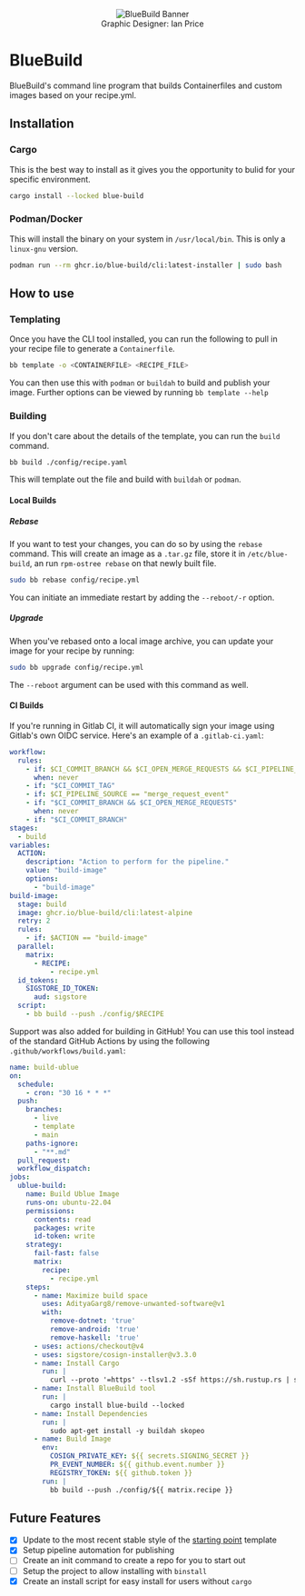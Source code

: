 <div align="center">
  <center>
    <figure>
      <img src="https://gitlab.com/wunker-bunker/blue-build/-/raw/main/logos/BlueBuild-banner.png" alt="BlueBuild Banner" style="max-height: 300px;" />
      <figcaption>Graphic Designer: Ian Price</figcaption>
    </figure>
  </center>
</div>

# BlueBuild

BlueBuild's command line program that builds Containerfiles and custom images based on your recipe.yml.

## Installation

### Cargo

This is the best way to install as it gives you the opportunity to bulid for your specific environment.

```bash
cargo install --locked blue-build
```

### Podman/Docker

This will install the binary on your system in `/usr/local/bin`. This is only a `linux-gnu` version.

```bash
podman run --rm ghcr.io/blue-build/cli:latest-installer | sudo bash
```

## How to use

### Templating

Once you have the CLI tool installed, you can run the following to pull in your recipe file to generate a `Containerfile`.

```bash
bb template -o <CONTAINERFILE> <RECIPE_FILE>
```

You can then use this with `podman` or `buildah` to build and publish your image. Further options can be viewed by running `bb template --help`

### Building

If you don't care about the details of the template, you can run the `build` command.

```bash
bb build ./config/recipe.yaml
```

This will template out the file and build with `buildah` or `podman`. 

#### Local Builds

##### Rebase

If you want to test your changes, you can do so by using the `rebase` command. This will create an image as a `.tar.gz` file, store it in `/etc/blue-build`, an run `rpm-ostree rebase` on that newly built file.

```bash
sudo bb rebase config/recipe.yml
```

You can initiate an immediate restart by adding the `--reboot/-r` option.

##### Upgrade

When you've rebased onto a local image archive, you can update your image for your recipe by running:

```bash
sudo bb upgrade config/recipe.yml
```

The `--reboot` argument can be used with this command as well.

#### CI Builds

If you're running in Gitlab CI, it will automatically sign your image using Gitlab's own OIDC service. Here's an example of a `.gitlab-ci.yaml`:

```yaml
workflow:
  rules:
    - if: $CI_COMMIT_BRANCH && $CI_OPEN_MERGE_REQUESTS && $CI_PIPELINE_SOURCE == "push"
      when: never
    - if: "$CI_COMMIT_TAG"
    - if: $CI_PIPELINE_SOURCE == "merge_request_event"
    - if: "$CI_COMMIT_BRANCH && $CI_OPEN_MERGE_REQUESTS"
      when: never
    - if: "$CI_COMMIT_BRANCH"
stages:
  - build
variables:
  ACTION:
    description: "Action to perform for the pipeline."
    value: "build-image"
    options:
      - "build-image"
build-image:
  stage: build
  image: ghcr.io/blue-build/cli:latest-alpine
  retry: 2
  rules:
    - if: $ACTION == "build-image"
  parallel:
    matrix:
      - RECIPE:
          - recipe.yml
  id_tokens:
    SIGSTORE_ID_TOKEN:
      aud: sigstore
  script:
    - bb build --push ./config/$RECIPE
```

Support was also added for building in GitHub! You can use this tool instead of the standard GitHub Actions by using the following `.github/workflows/build.yaml`:

```yaml
name: build-ublue
on:
  schedule:
    - cron: "30 16 * * *"
  push:
    branches:
      - live
      - template
      - main
    paths-ignore:
      - "**.md"
  pull_request:
  workflow_dispatch:
jobs:
  ublue-build:
    name: Build Ublue Image
    runs-on: ubuntu-22.04
    permissions:
      contents: read
      packages: write
      id-token: write
    strategy:
      fail-fast: false
      matrix:
        recipe:
          - recipe.yml
    steps:
      - name: Maximize build space
        uses: AdityaGarg8/remove-unwanted-software@v1
        with:
          remove-dotnet: 'true'
          remove-android: 'true'
          remove-haskell: 'true'
      - uses: actions/checkout@v4
      - uses: sigstore/cosign-installer@v3.3.0
      - name: Install Cargo
        run: |
          curl --proto '=https' --tlsv1.2 -sSf https://sh.rustup.rs | sh -s -- -y
      - name: Install BlueBuild tool
        run: |
          cargo install blue-build --locked
      - name: Install Dependencies
        run: |
          sudo apt-get install -y buildah skopeo
      - name: Build Image
        env:
          COSIGN_PRIVATE_KEY: ${{ secrets.SIGNING_SECRET }}
          PR_EVENT_NUMBER: ${{ github.event.number }}
          REGISTRY_TOKEN: ${{ github.token }}
        run: |
          bb build --push ./config/${{ matrix.recipe }}
```

## Future Features

- [x] Update to the most recent stable style of the [starting point](https://github.com/ublue-os/startingpoint/tree/template) template
- [x] Setup pipeline automation for publishing
- [ ] Create an init command to create a repo for you to start out
- [ ] Setup the project to allow installing with `binstall`
- [x] Create an install script for easy install for users without `cargo`

